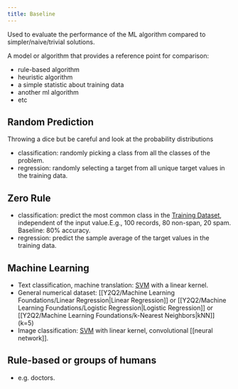 ```yaml
---
title: Baseline
---
```


Used to evaluate the performance of the ML algorithm compared to simpler/naive/trivial solutions.

A model or algorithm that provides a reference point for comparison:
- rule-based algorithm
- heuristic algorithm
- a simple statistic about training data
- another ml algorithm
- etc

## Random Prediction
Throwing a dice but be careful and look at the probability distributions
- classification: randomly picking a class from all the classes of the problem.
- regression: randomly selecting a target from all unique target values in the training data.
## Zero Rule
- classification: predict the most common class in the [Training Dataset](/machine-learning-foundations/training-and-holdout-datasets), independent of the input value.E.g., 100 records, 80 non-span, 20 spam. Baseline: 80% accuracy.
- regression: predict the sample average of the target values in the training data.
## Machine Learning
- Text classification, machine translation: [SVM](/machine-learning-foundations/support-vector-machines) with a linear kernel.
- General numerical dataset: [[Y2Q2/Machine Learning Foundations/Linear Regression|Linear Regression]] or [[Y2Q2/Machine Learning Foundations/Logistic Regression|Logistic Regression]] or [[Y2Q2/Machine Learning Foundations/k-Nearest Neighbors|kNN]] (k=5)
- Image classification: [SVM](/machine-learning-foundations/support-vector-machines) with linear kernel, convolutional [[neural network]].
## Rule-based or groups of humans
- e.g. doctors.